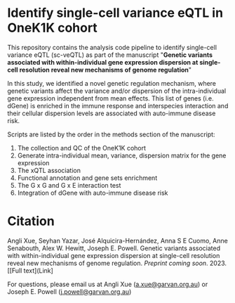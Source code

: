 # Identify single-cell variance eQTL in OneK1K cohort

This repository contains the analysis code pipeline to identify single-cell variance eQTL (sc-veQTL) as part of the manuscript "**Genetic variants associated with within-individual gene expression dispersion at single-cell resolution reveal new mechanisms of genome regulation**"

In this study, we identified a novel genetic regulation mechanism, where genetic variants affect the variance and/or dispersion of the intra-individual gene expression independent from mean effects. This list of genes (i.e. dGene) is enriched in the immune response and interspecies interaction and their cellular dispersion levels are associated with auto-immune disease risk.


Scripts are listed by the order in the methods section of the manuscript:
1. The collection and QC of the OneK1K cohort
2. Generate intra-individual mean, variance, dispersion matrix for the gene expression
3. The xQTL association
4. Functional annotation and gene sets enrichment
5. The G x G and G x E interaction test
6. Integration of dGene with auto-immune disease risk

# Citation

Angli Xue, Seyhan Yazar, José Alquicira-Hernández, Anna S E Cuomo, Anne Senabouth, Alex W. Hewitt, Joseph E. Powell. Genetic variants associated with within-individual gene expression dispersion at single-cell resolution reveal new mechanisms of genome regulation. _Preprint coming soon_. 2023. [[Full text](Link]

For questions, please email us at Angli Xue (a.xue@garvan.org.au) or Joseph E. Powell (j.powell@garvan.org.au)
